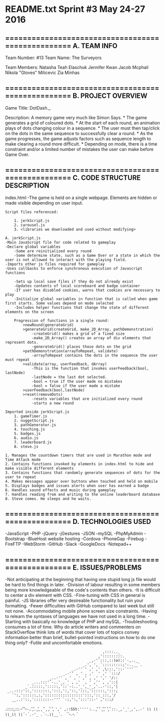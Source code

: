 README.txt
Sprint #3			May 24-27 2016
==================================================
==================================================
A. 	TEAM INFO
--------------------------------------------------
Team Number:	#13 
Team Name: 		The Surveyors

Team Members:	Natasha Teah Elaschuk
				Jennifer Kwan
				Jacob Mcphail
				Nikola "Gloves" Milicevic
				Zia Minhas

==================================================
B.	PROJECT OVERVIEW
--------------------------------------------------
Game Title: 	DotDash._

Description: 	A memory game very much like Simon Says. 
	*	The game generates a grid of coloured dots. 
	*	At the start of each round, an animation plays of dots changing colour in a sequence. 
	*	The user must then tap/click on the dots in the same sequence to successfully clear a round. 
	*	As the game progresses, the game adjusts factors such as sequence length to make clearing a round more difficult. 
	*	Depending on mode, there is a time constraint and/or a limited number of mistakes the user can make before Game Over. 
	
==================================================
C.	CODE STRUCTURE DESCRIPTION
--------------------------------------------------
index.html
	-The game is held on a single webpage. Elements are hidden or made visible depending on user input.
	
	Script files referenced: 
		
		1. jerkScript.js
		2. carousel.js
		3. <libraries we downloaded and used without modifying>
	
	A. jerkScript.js
	-Main JavaScript file for code related to gameplay
	-Declare global variables
		-Some are reinitialized every round
		-Some determine state, such as a Game Over or a state in which the user is not allowed to interact with the playing field.
	-Imports other js files required for gameplay
	-Uses callbacks to enforce synchronous execution of Javascript functions
	
		-Sets up local save files if they do not already exist
		-Updates contents of local scoreboard and badge container
		-If user has disabled cookies, warns that cookies are necessary to play
		-Initialize global variables in function that is called when game first starts. Some values depend on mode selected
		-Includes helper functions that change the state of different elements on the screen
		
		Progression of functions in a single round:
			>newRound(generateGrid)
			>generateGrid(createGrid, make_2D_Array, pathDemonstration)
				-createGrid() makes a grid of a fixed size
				-make_2D_Array() creates an array of div elements that represent dots. 
				-generateGrid() places those dots on the grid
			>pathDemonstration(arrayToRepeat, validate)
				-arrayToRepeat contains the dots in the sequence the user must repeat
			>validate(array, userFeedback, dArray)
				-This is the function that invokes userFeedback(bool, lastNode)
				-lastNode = the last dot selected.
				-bool = true if the user made no mistakes
				-bool = false if the user made a mistake
			>userFeedback(bool,lastNode)
			>reset(removeDots)
				-resets variables that are initialized every round
				-starts a new round
	
	Imported inside jerkScript.js
		1. gameTimer.js
		2. nuggetScript.js
		3. pathGenerator.js
		4. touching.js
		5. badges.js
		6. audio.js
		7. leaderboard.js
		8. steve.js
		
	1. Manages the countdown timers that are used in Marathon mode and Time Attack mode
	2. Contains functions invoked by elements in index.html to hide and make visible different elements
	3. Contains functions that randomly generate sequences of dots for the user to repeat
	4. Makes messages appear over buttons when touched and held on mobile
	5. Displays badges and issues alerts when user has earned a badge
	6. Handles sound effects and music during gameplay
	7. Handles reading from and writing to the online leaderboard database
	8. Steve comes. He sleeps and he waits.
	
==================================================
D.	TECHNOLOGIES USED
--------------------------------------------------
-JavaScript
-PHP
-jQuery
-jGestures
-JSON
-mySQL 
-PhpMyAdmin
-Bootstrap
-BlueHost website hosting
-Cordova
-PhoneGap
-Firebug
-FireFTP
-WebStorm
-GitHub
-Slack
-GoogleDocs
-Notepad++

==================================================
E.	ISSUES/PROBLEMS
--------------------------------------------------
-Not anticipating at the beginning that having one stupid long js file would be hard to find things in later.
-Division of labour resulting in some members being more knowledgeable of the code's contents than others.
-It is difficult to center a div element with CSS.
-Fine-tuning with CSS in general is painful.
-JS libraries offer very desireable functionality but ruin your formatting.
-Fewer difficulties with GitHub compared to last week but still not none.
-Accommodating mobile phone screen size constraints.
-Having to relearn the syntaxes of languages we have not used in a long time. 
-Starting with basically no knowledge of PHP and mySQL.
-Troubleshooting consumes a lot of time. Why do article writers and commenters on StackOverflow think lots of words that cover lots of topics convey information better than brief, bullet-pointed instructions on how to do one thing only?
-Futile and uncomfortable emotions.

												,::::.._
                                              ,':::::::::.
                                          ​_,-'`:::,::(o)::`-,.._​
                                       _.', ', `:::::::::;'-..__`.
                                  _.-'' ' ,' ,' ,\:::,'::-`'''
                              _.-'' , ' , ,'  ' ,' `:::/
                        _..-'' , ' , ' ,' , ,' ',' '/::
                ​_...:::'`-..'_​, ' , ,'  , ' ,'' , ,'::|
             ​_`.:::::,':::::,'::`-:..'_​',​_'_​,'..-'::,'|
     _..-:::'::,':::::::,':::,':,'::,':::,'::::::,':::;
       `':,'::::::,:,':::::::::::::::::':::,'::_:::,'/
       __..:'::,':::::::--''' `-:,':,':::'::-' ,':::/
  ​_.::::::,:::.-''-`-`..'_​,'. ,',  , ' , ,'  ', `','
,::SSt:''''`                 \:. . ,' '  ,',' '_,'
                              ``::.​_,'_​'_,',.-'
                                  \\ \\
                                   \\_\\
                                    \\`-`.-'_
                                 .`-.\\__`. ``
                                    ``-.-._
                                        `